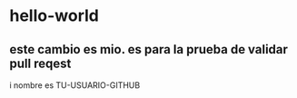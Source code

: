 # hello-world
## este cambio es mio. es para la prueba de validar pull reqest

i nombre es TU-USUARIO-GITHUB
